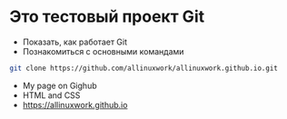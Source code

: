 # Это тестовый проект Git

+ Показать, как работает Git 
+ Познакомиться с основными командами

```bash
git clone https://github.com/allinuxwork/allinuxwork.github.io.git
```
+ My page on Gighub
+ HTML and CSS
+ https://allinuxwork.github.io


